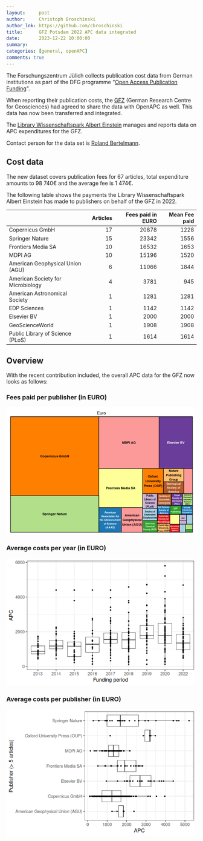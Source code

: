 ```yaml
---
layout:     post
author:     Christoph Broschinski
author_lnk: https://github.com/cbroschinski
title:      GFZ Potsdam 2022 APC data integrated
date:       2023-12-22 10:00:00
summary:    
categories: [general, openAPC]
comments: true
---
```





The Forschungszentrum Jülich collects publication cost data from German institutions as part of the DFG programme "[Open Access Publication Funding](https://www.fz-juelich.de/en/zb/open-science/open-access/monitoring-dfg-oa-publication-funding)".

When reporting their publication costs, the [GFZ](https://www.gfz-potsdam.de/) (German Research Centre for Geosciences) had agreed to share the data with OpenAPC as well. This data has now been transferred and integrated.

The [Library Wissenschaftspark Albert Einstein](https://bib.telegrafenberg.de/en/publishing/open-access) manages and reports data on APC expenditures for the GFZ.

Contact person for the data set is [Roland Bertelmann](mailto:rab@gfz-potsdam.de).

## Cost data



The new dataset covers publication fees for 67 articles, total expenditure amounts to 98 740€ and the average fee is 1 474€.

The following table shows the payments the Library Wissenschaftspark Albert Einstein has made to publishers on behalf of the GFZ in 2022.



|                                  | Articles| Fees paid in EURO| Mean Fee paid|
|:---------------------------------|--------:|-----------------:|-------------:|
|Copernicus GmbH                   |       17|             20878|          1228|
|Springer Nature                   |       15|             23342|          1556|
|Frontiers Media SA                |       10|             16532|          1653|
|MDPI AG                           |       10|             15196|          1520|
|American Geophysical Union (AGU)  |        6|             11066|          1844|
|American Society for Microbiology |        4|              3781|           945|
|American Astronomical Society     |        1|              1281|          1281|
|EDP Sciences                      |        1|              1142|          1142|
|Elsevier BV                       |        1|              2000|          2000|
|GeoScienceWorld                   |        1|              1908|          1908|
|Public Library of Science (PLoS)  |        1|              1614|          1614|

## Overview

With the recent contribution included, the overall APC data for the GFZ now looks as follows:

### Fees paid per publisher (in EURO)

![plot of chunk tree_gfz_2023_12_22_full](/figure/tree_gfz_2023_12_22_full-1.png)

###  Average costs per year (in EURO)

![plot of chunk box_gfz_2023_12_22_year_full](/figure/box_gfz_2023_12_22_year_full-1.png)

###  Average costs per publisher (in EURO)

![plot of chunk box_gfz_2023_12_22_publisher_full](/figure/box_gfz_2023_12_22_publisher_full-1.png)
